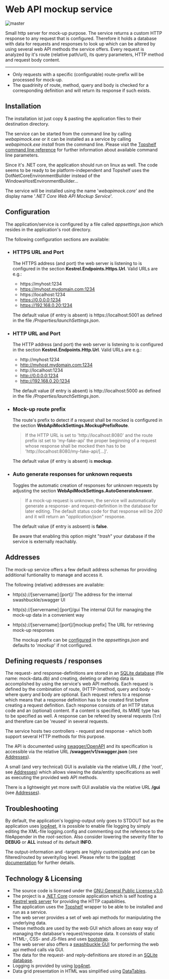 # Web API mockup service

![master](https://github.com/schleeke/webapimock/actions/workflows/dotnetcore.yml/badge.svg?branch=master)

Small http server for mock-up purpose. The service returns a custom HTTP response to any request that is configured. Therefore it holds a database with data for requests and responses to look up which can be altered by using several web API methods the service offers. Every request is analyzed by it's route (relative path/url), its query parameters, HTTP method and request body content.

---

* Only requests with a specific (configurable) route-prefix will be processed for mock-up.
* The quadrinity of route, method, query and body is checked for a corresponding definition and will return its response if such exists.

## Installation
The installation ist just copy & pasting the application files to their destination directory.

The service can be started from the command line by calling *webapimock.exe* or it can be installed as a service by calling *webapimock.exe install* from the command line. Please visit the [Topshelf command line reference](https://docs.topshelf-project.com/en/latest/overview/commandline.html) for further information about available command line parameters.

Since it's .NET core, the application should run on linux as well. The code seems to be ready to be platform-independent and Topshelf uses the DotNetCoreEnvironmentBuilder instead of the WindowsHostEnvironmentBuilder...

The service will be installed using the name '*webapimock.core*' and the display name '*.NET Core Web API Mockup Service*'.

## Configuration
The application/service is configured by a file called *appsettings.json* which resides in the application's root directory.

The following configuration sections are available:

* ### HTTPS URL and Port
  The HTTPS address (and port) the web server is listening to is configured in the section **Kestrel.Endpoints.Https.Url**. Valid URLs are e.g.:
  - https://myhost:1234
  - https://myhost.mydomain.com:1234
  - https://localhost:1234
  - https://0.0.0.0:1234
  - https://192.168.0.20:1234

  The default value (if entry is absent) is https://localhost:5001 as defined in the file */Properties/launchSettings.json*.

* ### HTTP URL and Port
  The HTTP address (and port) the web server is listening to is configured in the section **Kestrel.Endpoints.Http.Url**. Valid URLs are e.g.:
  - http://myhost:1234
  - http://myhost.mydomain.com:1234
  - http://localhost:1234
  - http://0.0.0.0:1234
  - http://192.168.0.20:1234

  The default value (if entry is absent) is http://localhost:5000 as defined in the file */Properties/launchSettings.json*.

* ### <a name="mockup-config-header"></a>Mock-up route prefix
  The route's prefix to detect if a request shall be mocked is configured in the section **WebApiMockSettings.MockupPrefixRoute**.

  > If the HTTP URL is set to 'http://localhost:8080' and the route prefix ist set to 'my-fake-api' the proper beginning of a request whose response shall be mocked then has to be 'http://localhost:8080/my-fake-api/[...]'.

  The default value (if entry is absent) is **mockup**.

* ### Auto generate responses for unknown requests
  Toggles the automatic creation of responses for unknown requests by adjusting the section **WebApiMockSettings.AutoGenerateAnswer**.

  > If a mock-up request is unknown, the service will automatically generate a response- and request-definition in the database for later editing.
  > The default status code for that response will be *200* and it will return an "*application/json*" response.

  The default value (if entry is asbsent) is **false**.

  Be aware that enabling this option might "*trash*" your database if the service is externally reachably.

## <a name="addresses-header"></a>Addresses
The mock-up service offers a few default address schemas for providing additional funtionality to manage and access it.

The following (relative) addresses are available:

* http(s)://[servername]:[port]/
  The address for the internal swashbuckle/swagger UI

* http(s)://[servername]:[port]/gui
  The internal GUI for managing the mock-up data in a convenient way

* http(s)://[servername]:[port]/[mockup prefix]
  The URL for retrieving mock-up responses

  The mockup prefix can be [configured](#mockup-config-header) in the *appsettings.json* and defaults to '*mockup*' if not configured.

## Defining requests / responses
The request- and response-definitions are stored in an [SQLite database](https://en.wikipedia.org/wiki/SQLite) (file name: mock-data.db) and creating, deleting or altering data is accomplished by using the service's web API methods. Each request is defined by the combination of route, (HTTP-)method, query and body - where query and body are optional. Each request refers to a response which means that a response definition has to be created first before creating a request definition. Each response consists of an HTTP status code and an (optional) content. If a content is specified, its MIME type has to be specified as well. A response can be refered by several requests (1:n) and therefore can be 'reused' in several requests.

The service hosts two controllers - request and response - which both support several HTTP methods for this purpose. 

The API is documented using [swagger/OpenAPI](https://swagger.io/specification/) and its specification is accessible via the relative URL **/swagger/v1/swagger.json** (see [Addresses](#addresses-header)).

A small (and very technical) GUI is available via the relative URL **/** (the 'root', see [Addresses](#addresses-header)) which allows viewing the data/entity specifications as well as executing the provided web API methods.

There is a lightweight yet more swift GUI available via the relative URL **/gui** (see [Addresses](#addresses-header)).

## Troubleshooting
By default, the application's logging-output only goes to STDOUT but as the application uses [log4net](https://logging.apache.org/log4net/release/features.html), it is possible to enable file logging by simply editing the XML-file logging.config and commenting out the reference to the fileAppender in the *root*-section.
Also consider lowering the severity filter to **DEBUG** or **ALL** instead of its default **INFO**.

The output-information and -targets are highly customizable and can be filtered/routed by severity/log level. Please refer to the [log4net documentation](https://logging.apache.org/log4net/release/config-examples.html) for further details.

## Technology & Licensing
* The source code is licensed under the [GNU General Public License v3.0](https://github.com/schleeke/webapimock/blob/master/LICENSE).
* The project is a [.NET Core](https://en.wikipedia.org/wiki/.NET_Core) console application which is self hosting a [Kestrel web server](https://docs.microsoft.com/en-us/aspnet/core/fundamentals/servers/kestrel?view=aspnetcore-3.1) for providing the HTTP capabilities.
* The application uses the [Topshelf](http://topshelf-project.com/) wrapper to be able to be installed and run as a service.
* The web server provides a set of web api methods for manipulating the underlying data.
* These methods are used by the web GUI which allows an easy way of managing the database's request/response data. It consists of static HTML-, CSS- and JS-files and uses [bootstrap](https://getbootstrap.com/).
* The web server also offers a [swashbuckle GUI](https://github.com/domaindrivendev/Swashbuckle) for performing the web api method calls via GUI.
* The data for the request- and reply-definitions are stored in an [SQLite database](https://en.wikipedia.org/wiki/SQLite).
* Logging is provided by using [log4net](https://logging.apache.org/log4net/release/features.html).
* Data grid presentation in HTML was simplified using [DataTables](https://datatables.net/).

